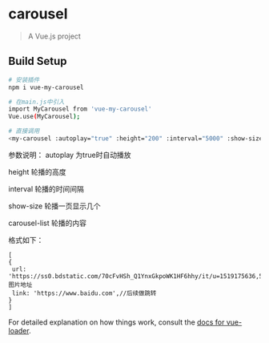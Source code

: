 # carousel

> A Vue.js project

## Build Setup

``` bash
# 安装插件
npm i vue-my-carousel

# 在main.js中引入
import MyCarousel from 'vue-my-carousel'
Vue.use(MyCarousel);

# 直接调用
<my-carousel :autoplay="true" :height="200" :interval="5000" :show-size="3" :carousel-list="dataList"></my-carousel>
```

参数说明：
autoplay 为true时自动播放

height 轮播的高度

interval 轮播的时间间隔

show-size 轮播一页显示几个

carousel-list 轮播的内容


格式如下：

```
[
{
 url: 'https://ss0.bdstatic.com/70cFvHSh_Q1YnxGkpoWK1HF6hhy/it/u=1519175636,579560806&fm=27&gp=0.jpg',//图片地址
 link: 'https://www.baidu.com',//后续做跳转
}
]

```
For detailed explanation on how things work, consult the [docs for vue-loader](http://vuejs.github.io/vue-loader).
